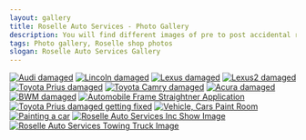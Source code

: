 ```yaml
---
layout: gallery
title: Roselle Auto Services - Photo Gallery
description: You will find different images of pre to post accidental repairs that our company has to offer. We specialize in making your car look brand new.
tags: Photo gallery, Roselle shop photos
slogan: Roselle Auto Services Gallery
---
```

<div class="section">
	<div class="am-container" id="am-container">
		<a href="#"><img src="/assets/images/Audi_BeforeAndAfter.jpg" title="Audi damaged"></img></a>
		<a href="#"><img src="/assets/images/BeforeAndAfter-Recovered_v1.jpg" title="Lincoln damaged"></img></a>
		<a href="#"><img src="/assets/images/BeforeAndAfter-Recovered_v2.jpg" title="Lexus damaged"></img></a>
		<a href="#"><img src="/assets/images/BeforeAndAfter-Recovered_v3.jpg" title="Lexus2 damaged"></img></a>
		<a href="#"><img src="/assets/images/BeforeAndAfter-Recovered_v4.jpg" title="Toyota Prius damaged"></img></a>
		<a href="#"><img src="/assets/images/BeforeAndAfter-Recovered_v5.jpg" title="Toyota Camry damaged"></img></a>
		<a href="#"><img src="/assets/images/BeforeAndAfter-Recovered_v6.jpg" title="Acura damaged"></img></a>
		<a href="#"><img src="/assets/images/BWM_BeforeAndAfter.jpg" title="BWM damaged"></img></a>
		<a href="#"><img src="/assets/images/frame1.jpg" title="Automobile Frame Straightner Application"></img></a>
		<a href="#"><img src="/assets/images/frame5-466x350.jpg" title="Toyota Prius damaged getting fixed"></img></a>
		<a href="#"><img src="/assets/images/painting2-466x350.jpg" title="Vehicle, Cars Paint Room"></img></a>
		<a href="#"><img src="/assets/images/painting4-300x200.jpg" title="Painting a car"></img></a>
		<a href="#"><img src="/assets/images/shop.jpg" title="Roselle Auto Services Inc Show Image"></img></a>
		<a href="#"><img src="/assets/images/towing1.jpg" title="Roselle Auto Services Towing Truck Image"></img></a>
	</div>
</div>